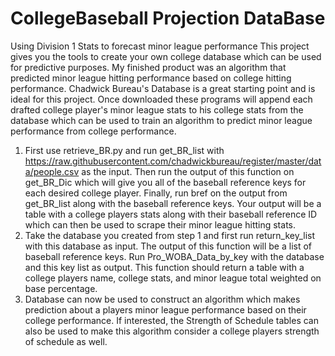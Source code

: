 # CollegeBaseball Projection DataBase
Using Division 1 Stats to forecast minor league performance
This project gives you the tools to create your own college database which can be used for predictive purposes. My finished product was an algorithm that predicted minor league hitting performance based on college hitting performance. Chadwick Bureau's Database is a great starting point and is ideal for this
project. Once downloaded these programs will append each drafted college player's minor league stats to his college stats from the database which can be used to train an algorithm to predict minor league performance from college performance. 

1) First use retrieve_BR.py and run get_BR_list with https://raw.githubusercontent.com/chadwickbureau/register/master/data/people.csv as the input. Then run the output of this function on get_BR_Dic which will give you all of the baseball reference keys for each desired college player. Finally, run bref on the output from get_BR_list along with the baseball reference keys. Your output will be a table with a college players stats along with their baseball reference ID which can then be used to scrape their minor league hitting stats.
2) Take the database you created from step 1 and first run return_key_list with this database as input. The output of this function will be a list of baseball reference keys. Run Pro_WOBA_Data_by_key with the database and this key list as output. This function should return a table with a college players name, college stats, and minor league total weighted on base percentage. 
3) Database can now be used to construct an algorithm which makes prediction about a players minor league performance based on their college performance. If interested, the Strength of Schedule tables can also be used to make this algorithm consider a college players strength of schedule as well.
